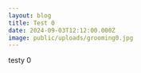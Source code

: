 ```yaml
---
layout: blog
title: Test 0
date: 2024-09-03T12:12:00.000Z
image: public/uploads/grooming0.jpg
---
```

testy 0
